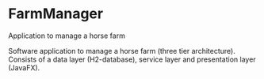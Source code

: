 # FarmManager
Application to manage a horse farm

Software application to manage a horse farm (three tier architecture).
Consists of a data layer (H2-database), service layer and presentation layer (JavaFX).
